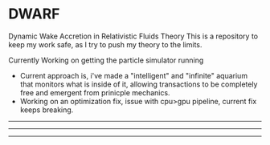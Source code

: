 # DWARF
Dynamic Wake Accretion in Relativistic Fluids Theory
This is a repository to keep my work safe, as I try to push my theory to the limits.

Currently Working on getting the particle simulator running
 - Current approach is, i've made a "intelligent" and "infinite" aquarium that monitors what is inside of it, allowing transactions to be completely free and emergent from prinicple mechanics.
 - Working on an optimization fix, issue with cpu>gpu pipeline, current fix keeps breaking.

-------------------------------------------------------------------

-------------------------------------------------------------------
-------------------------------------------------------------------
